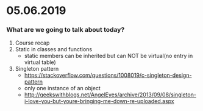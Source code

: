 # 05.06.2019

### What are we going to talk about today?
1. Course recap
2. Static in classes and functions
    -   static members can be inherited but can NOT be virtual(no entry in virtual table)
3. Singleton pattern
    -   https://stackoverflow.com/questions/1008019/c-singleton-design-pattern
    -   only one instance of an object
    -   http://geekswithblogs.net/AngelEyes/archive/2013/09/08/singleton-i-love-you-but-youre-bringing-me-down-re-uploaded.aspx